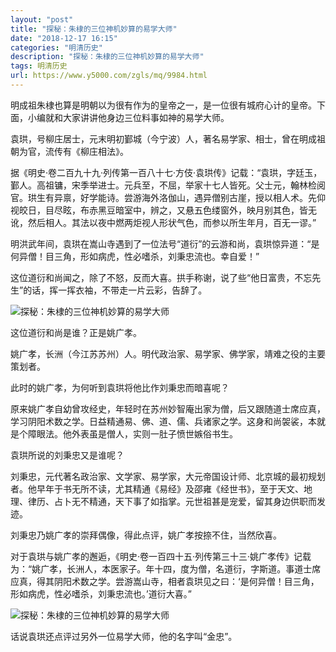 ```yaml
---
layout: "post"
title: "探秘：朱棣的三位神机妙算的易学大师"
date: "2018-12-17 16:15"
categories: "明清历史"
description: "探秘：朱棣的三位神机妙算的易学大师"
tags: 明清历史
url: https://www.y5000.com/zgls/mq/9984.html
---
```






明成祖朱棣也算是明朝以为很有作为的皇帝之一，是一位很有城府心计的皇帝。下面，小编就和大家讲讲他身边三位料事如神的易学大师。

袁珙，号柳庄居士，元末明初鄞城（今宁波）人，著名易学家、相士，曾在明成祖朝为官，流传有《柳庄相法》。

据《明史·卷二百九十九·列传第一百八十七·方伎·袁珙传》记载：“袁珙，字廷玉，鄞人。高祖镛，宋季举进士。元兵至，不屈，举家十七人皆死。父士元，翰林检阅官。珙生有异禀，好学能诗。尝游海外洛伽山，遇异僧别古崖，授以相人术。先仰视皎日，目尽眩，布赤黑豆暗室中，辨之，又悬五色缕窗外，映月别其色，皆无讹，然后相人。其法以夜中燃两炬视人形状气色，而参以所生年月，百无一谬。”

明洪武年间，袁珙在嵩山寺遇到了一位法号“道衍”的云游和尚，袁珙惊异道：“是何异僧！目三角，形如病虎，性必嗜杀，刘秉忠流也。幸自爱！”

这位道衍和尚闻之，除了不怒，反而大喜。拱手称谢，说了些“他日富贵，不忘先生”的话，挥一挥衣袖，不带走一片云彩，告辞了。

![探秘：朱棣的三位神机妙算的易学大师](/uploads/allimg/170110/6-1F110154515303.JPG)

这位道衍和尚是谁？正是姚广孝。

姚广孝，长洲（今江苏苏州）人。明代政治家、易学家、佛学家，靖难之役的主要策划者。

此时的姚广孝，为何听到袁珙将他比作刘秉忠而暗喜呢？

原来姚广孝自幼曾攻经史，年轻时在苏州妙智庵出家为僧，后又跟随道士席应真，学习阴阳术数之学。日益精通易、佛、道、儒、兵诸家之学。这身和尚袈裟，本就是个障眼法。他外表虽是僧人，实则一肚子愤世嫉俗书生。

袁珙所说的刘秉忠又是谁呢？

刘秉忠，元代著名政治家、文学家、易学家，大元帝国设计师、北京城的最初规划者。他早年于书无所不读，尤其精通《易经》及邵雍《经世书》，至于天文、地理、律历、占卜无不精通，天下事了如指掌。元世祖甚是宠爱，留其身边供职而发迹。

刘秉忠乃姚广孝的崇拜偶像，得此点评，姚广孝按捺不住，当然欣喜。

对于袁珙与姚广孝的邂逅，《明史·卷一百四十五·列传第三十三·姚广孝传》记载为：“姚广孝，长洲人，本医家子。年十四，度为僧，名道衍，字斯道。事道士席应真，得其阴阳术数之学。尝游嵩山寺，相者袁珙见之曰：‘是何异僧！目三角，形如病虎，性必嗜杀，刘秉忠流也。’道衍大喜。”

![探秘：朱棣的三位神机妙算的易学大师](/uploads/allimg/170110/6-1F110154603a8.JPG)

话说袁珙还点评过另外一位易学大师，他的名字叫“金忠”。
